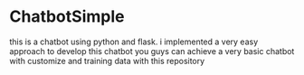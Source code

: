 # ChatbotSimple
this is a chatbot using python and flask. i implemented a very easy approach to develop this chatbot you guys can achieve a very basic chatbot with customize and training data with this repository
